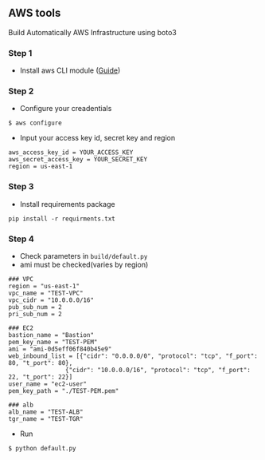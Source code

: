 ## AWS tools
Build Automatically AWS Infrastructure using boto3
### Step 1
- Install aws CLI module ([Guide](https://docs.aws.amazon.com/cli/latest/userguide/install-cliv2.html))
### Step 2
- Configure your creadentials
```
$ aws configure
```
- Input your access key id, secret key and region
```
aws_access_key_id = YOUR_ACCESS_KEY
aws_secret_access_key = YOUR_SECRET_KEY
region = us-east-1
```
### Step 3
- Install requirements package
```
pip install -r requirments.txt
```
### Step 4
- Check parameters in `build/default.py`
- ami must be checked(varies by region)
```
### VPC
region = "us-east-1"
vpc_name = "TEST-VPC"
vpc_cidr = "10.0.0.0/16"
pub_sub_num = 2
pri_sub_num = 2

### EC2
bastion_name = "Bastion"
pem_key_name = "TEST-PEM"
ami = "ami-0d5eff06f840b45e9"
web_inbound_list = [{"cidr": "0.0.0.0/0", "protocol": "tcp", "f_port": 80, "t_port": 80},
                {"cidr": "10.0.0.0/16", "protocol": "tcp", "f_port": 22, "t_port": 22}]
user_name = "ec2-user"
pem_key_path = "./TEST-PEM.pem"

### alb
alb_name = "TEST-ALB"
tgr_name = "TEST-TGR"
```
- Run
```
$ python default.py
```